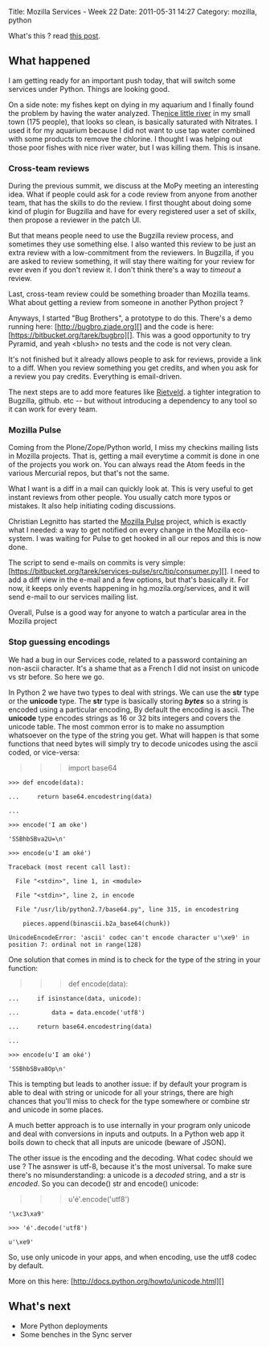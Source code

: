 Title: Mozilla Services - Week 22
Date: 2011-05-31 14:27
Category: mozilla, python

What's this ? read [this post][].   
## What happened

  
I am getting ready for an important push today, that will switch some
services under Python. Things are looking good.   
  
On a side note: my fishes kept on dying in my aquarium and I finally
found the problem by having the water analyzed. The[nice little river][]
in my small town (175 people), that looks so clean, is basically
saturated with Nitrates. I used it for my aquarium because I did not
want to use tap water combined with some products to remove the
chlorine. I thought I was helping out those poor fishes with nice river
water, but I was killing them. This is insane.   
### Cross-team reviews

  
During the previous summit, we discuss at the MoPy meeting an
interesting idea. What if people could ask for a code review from anyone
from another team, that has the skills to do the review. I first thought
about doing some kind of plugin for Bugzilla and have for every
registered user a set of skillx, then propose a reviewer in the patch
UI.   
  
But that means people need to use the Bugzilla review process, and
sometimes they use something else. I also wanted this review to be just
an extra review with a low-commitment from the reviewers. In Bugzilla,
if you are asked to review something, it will stay there waiting for
your review for ever even if you don't review it. I don't think there's
a way to *timeout* a review.   
  
Last, cross-team review could be something broader than Mozilla teams.
What about getting a review from someone in another Python project ?   
  
Anyways, I started "Bug Brothers", a prototype to do this. There's a
demo running here: [http://bugbro.ziade.org][] and the code is here:
[https://bitbucket.org/tarek/bugbro][]. This was a good opportunity to
try Pyramid, and yeah <blush\> no tests and the code is not very clean.
  
  
It's not finished but it already allows people to ask for reviews,
provide a link to a diff. When you review something you get credits, and
when you ask for a review you pay credits. Everything is email-driven.   
  
The next steps are to add more features like [Rietveld][]. a tighter
integration to Bugzilla, github. etc -- but without introducing a
dependency to any tool so it can work for every team.   
### Mozilla Pulse

  
Coming from the Plone/Zope/Python world, I miss my checkins mailing
lists in Mozilla projects. That is, getting a mail everytime a commit is
done in one of the projects you work on. You can always read the Atom
feeds in the various Mercurial repos, but that's not the same.   
  
What I want is a diff in a mail can quickly look at. This is very
useful to get instant reviews from other people. You usually catch more
typos or mistakes. It also help initiating coding discussions.   
  
Christian Legnitto has started the [Mozilla Pulse][] project, which is
exactly what I needed: a way to get notified on every change in the
Mozilla eco-system. I was waiting for Pulse to get hooked in all our
repos and this is now done.   
  
The script to send e-mails on commits is very simple:
[https://bitbucket.org/tarek/services-pulse/src/tip/consumer.py][]. I
need to add a diff view in the e-mail and a few options, but that's
basically it. For now, it keeps only events happening in
hg.mozila.org/services, and it will send e-mail to our services mailing
list.   
  
Overall, Pulse is a good way for anyone to watch a particular area in
the Mozilla project   
### Stop guessing encodings

  
We had a bug in our Services code, related to a password containing an
non-ascii character. It's a shame that as a French I did not insist on
unicode vs str before. So here we go.   
  
In Python 2 we have two types to deal with strings. We can use the
**str** type or the **unicode** type. The **str** type is basically
storing ***bytes*** so a string is encoded using a particular encoding,
By default the encoding is ascii. The **unicode** type encodes strings
as 16 or 32 bits integers and covers the unicode table. The most common
error is to make no assumption whatsoever on the type of the string you
get. What will happen is that some functions that need bytes will simply
try to decode unicodes using the ascii coded, or vice-versa:   
   >>> import base64

    >>> def encode(data):

    ...     return base64.encodestring(data)

    ...

    >>> encode('I am oke')

    'SSBhbSBva2U=\n'

    >>> encode(u'I am oké')

    Traceback (most recent call last):

      File "<stdin>", line 1, in <module>

      File "<stdin>", line 2, in encode

      File "/usr/lib/python2.7/base64.py", line 315, in encodestring

        pieces.append(binascii.b2a_base64(chunk))

    UnicodeEncodeError: 'ascii' codec can't encode character u'\xe9' in position 7: ordinal not in range(128)

  
One solution that comes in mind is to check for the type of the string
in your function:   
   >>> def encode(data):

    ...     if isinstance(data, unicode):

    ...         data = data.encode('utf8')

    ...     return base64.encodestring(data)

    ...

    >>> encode(u'I am oké')

    'SSBhbSBva8Op\n'

  
This is tempting but leads to another issue: if by default your program
is able to deal with string or unicode for all your strings, there are
high chances that you'll miss to check for the type somewhere or combine
str and unicode in some places.   
  
A much better approach is to use internally in your program only
unicode and deal with conversions in inputs and outputs. In a Python web
app it boils down to check that all inputs are unicode (beware of JSON).
  
  
The other issue is the encoding and the decoding. What codec should we
use ? The asnswer is utf-8, because it's the most universal. To make
sure there's no misunderstanding: a unicode is a *decoded* string, and a
str is *encoded*. So you can decode() str and encode() unicode:   
   >>> u'é'.encode('utf8')

    '\xc3\xa9'

    >>> 'é'.decode('utf8')

    u'\xe9'

  
So, use only unicode in your apps, and when encoding, use the utf8
codec by default.   
  
More on this here: [http://docs.python.org/howto/unicode.html][]   
## What's next

  
-   More Python deployments
-   Some benches in the Sync server

  [this post]: http://tarekziade.wordpress.com/2010/11/30/rsync-mozillaservices-community-week-47/
  [nice little river]: http://fr.wikipedia.org/wiki/Oze_(rivière)
  [http://bugbro.ziade.org]: http://bugbro.ziade.org/
  [https://bitbucket.org/tarek/bugbro]: https://bitbucket.org/tarek/bugbro
  [Rietveld]: http://code.google.com/p/rietveld/
  [Mozilla Pulse]: http://pulse.mozilla.org/
  [https://bitbucket.org/tarek/services-pulse/src/tip/consumer.py]: https://bitbucket.org/tarek/services-pulse/src/tip/consumer.py
  [http://docs.python.org/howto/unicode.html]: http://docs.python.org/howto/unicode.html
